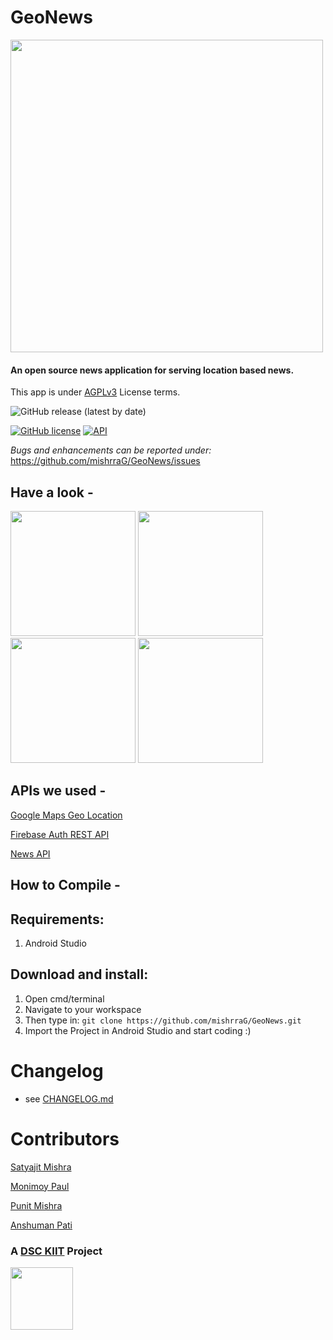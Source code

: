 # GeoNews
<img src="https://github.com/anshumanpati6/GeoNews/blob/master/geonews.png" width="500">

#### An open source news application for serving location based news.

This app is under [AGPLv3](https://www.gnu.org/licenses/license-list.html#AGPLv3.0) License terms.

![GitHub release (latest by date)](https://img.shields.io/github/v/release/mishrraG/GeoNews)


[![GitHub license](https://img.shields.io/github/license/anshumanpati6/GeoNews?color=bright%20green&label=Android%20CI&logo=Github&logoColor=white&style=plastic)](https://github.com/mishrraG/GeoNews/actions/new)                  [![API](https://img.shields.io/badge/API%20Level-28-blue)](https://android-arsenal.com/api?level=28)

*Bugs and enhancements can be reported under:* https://github.com/mishrraG/GeoNews/issues

## Have a look - 
<img src="https://github.com/anshumanpati6/GeoNews/blob/master/lossydemo.gif" width="200"> <img src ="https://github.com/anshumanpati6/GeoNews/blob/master/OTPhone.jpg" width="200"> <img src="https://github.com/anshumanpati6/GeoNews/blob/master/OnBoard1.jpg" width="200"> <img src="https://github.com/anshumanpati6/GeoNews/blob/master/OnBoard2.jpg" width="200">

## APIs we used -

[Google Maps Geo Location](https://cloud.google.com/maps-platform/)

[Firebase Auth REST API](https://firebase.google.com/docs/reference/rest/auth)

[News API](https://newsapi.org/)



## How to Compile -

Requirements:
-----------------------
  1. Android Studio

Download and install:
-----------------------
  1. Open cmd/terminal
  2. Navigate to your workspace
  3. Then type in: `git clone https://github.com/mishrraG/GeoNews.git`
  4. Import the Project in Android Studio and start coding :)


  
Changelog
==================================
- see [CHANGELOG.md](CHANGELOG.md)




Contributors
=====================================
[Satyajit Mishra](https://github.com/smish-hash)

[Monimoy Paul](https://github.com/monimoy-code)

[Punit Mishra](https://github.com/T1NUP)

[Anshuman Pati](https://github.com/anshumanpati6)


### A [DSC KIIT](https://github.com/DSC-KIIT) Project

<img src="https://dev-to-uploads.s3.amazonaws.com/uploads/organization/profile_image/2086/859e9317-d715-4a2b-b88e-61cdfd379039.png" width="100">
